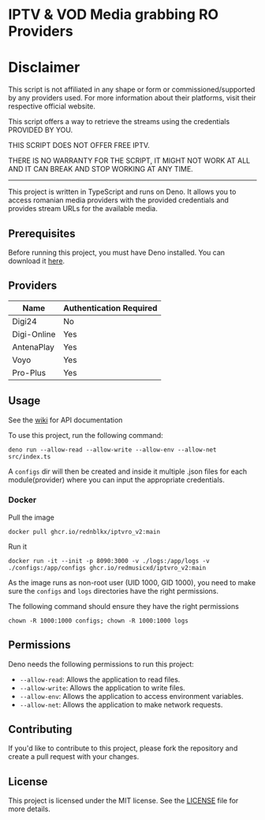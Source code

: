 # IPTV & VOD Media grabbing RO Providers

# Disclaimer

This script is not affiliated in any shape or form or commissioned/supported by
any providers used. For more information about their platforms, visit their
respective official website.

This script offers a way to retrieve the streams using the credentials PROVIDED
BY YOU.

THIS SCRIPT DOES NOT OFFER FREE IPTV.

THERE IS NO WARRANTY FOR THE SCRIPT, IT MIGHT NOT WORK AT ALL AND IT CAN BREAK
AND STOP WORKING AT ANY TIME.

---

This project is written in TypeScript and runs on Deno. It allows you to access
romanian media providers with the provided credentials and provides stream URLs
for the available media.

## Prerequisites

Before running this project, you must have Deno installed. You can download it
[here](https://deno.land/#installation).

## Providers

| Name        | Authentication Required |
| ----------- | ----------------------- |
| Digi24      | No                      |
| Digi-Online | Yes                     |
| AntenaPlay  | Yes                     |
| Voyo        | Yes                     |
| Pro-Plus    | Yes                     |

## Usage

See the [wiki](https://github.com/redmusicxd/iptvro_v2/wiki) for API
documentation

To use this project, run the following command:

`deno run --allow-read --allow-write --allow-env --allow-net src/index.ts`

A `configs` dir will then be created and inside it multiple .json files for each
module(provider) where you can input the appropriate credentials.

### Docker

Pull the image

`docker pull ghcr.io/rednblkx/iptvro_v2:main`

Run it

`docker run -it --init -p 8090:3000 -v ./logs:/app/logs -v ./configs:/app/configs ghcr.io/redmusicxd/iptvro_v2:main`

As the image runs as non-root user (UID 1000, GID 1000), you need to make sure
the `configs` and `logs` directories have the right permissions.

The following command should ensure they have the right permissions

`chown -R 1000:1000 configs; chown -R 1000:1000 logs`

## Permissions

Deno needs the following permissions to run this project:

- `--allow-read`: Allows the application to read files.
- `--allow-write`: Allows the application to write files.
- `--allow-env`: Allows the application to access environment variables.
- `--allow-net`: Allows the application to make network requests.

## Contributing

If you'd like to contribute to this project, please fork the repository and
create a pull request with your changes.

## License

This project is licensed under the MIT license. See the [LICENSE](LICENSE) file
for more details.
